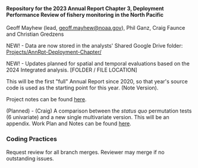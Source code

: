 #### Repository for the 2023 Annual Report Chapter 3, Deployment Performance Review of fishery monitoring in the North Pacific

Geoff Mayhew (lead, [geoff.mayhew\@noaa.gov](mailto:geoff.mayhew@noaa.gov)), Phil Ganz, Craig Faunce and Christian Gredzens

NEW! - Data are now stored in the analysts' Shared Google Drive folder: [Projects/AnnRpt-Deployment-Chapter/](https://drive.google.com/drive/folders/1dCrXRDV9qnaMMhFY9arHteCgPMsVV3zj)

NEW! - Updates planned for spatial and temporal evaluations based on the 2024 Integrated analysis. [FOLDER / FILE LOCATION]

This will be the first "full" Annual Report since 2020, so that year's source code is used as the starting point for this year. (Note Version).

Project notes can be found [here](https://docs.google.com/document/d/1vXnxoBBBVOyBCfgSpFihf4-vyA_Edab62KjLO3y42ow/edit?usp=sharing).

(Planned) - (Craig) A comparison between the *status quo* permutation tests (6 univariate) and a new single multivariate version. This will be an appendix. Work Plan and Notes can be found [here](https://drive.google.com/drive/folders/14ifzSPKsSMXzWXcesRYq-13ObBWM84-1?usp=drive_link).

### Coding Practices

Request review for all branch merges. Reviewer may merge if no outstanding issues.
